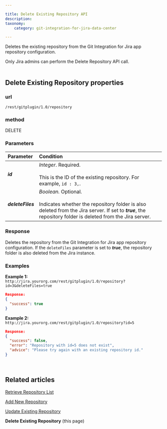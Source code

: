 ```yaml
---

title: Delete Existing Repository API
description:
taxonomy:
    category: git-integration-for-jira-data-center

---
```


<!-- REST API -->

Deletes the existing repository from the Git Integration for Jira app repository configuration.

<div class="bbb-callout bbb--alert">
    <div class="irow">
    <div class="ilogobox">
        <span class="logoimg"></span>
    </div>
    <div class="imsgbox">
        Only Jira admins can perform the Delete Repository API call.
    </div>
    </div>
</div>
<br>

## Delete Existing Repository properties

### url
`/rest/gitplugin/1.0/repository`

### method
DELETE

### Parameters

| Parameter | Condition |
| :--- | :--- |
| _**id**_ | _Integer_. Required.<br><br>This is the ID of the existing repository. For example, `id : 3,`. |
| _**deleteFiles**_ | _Boolean._ Optional.<br><br>Indicates whether the repository folder is also deleted from the Jira server. If set to _**true**_, the repository folder is deleted from the Jira server. |

### Response

Deletes the repository from the Git Integration for Jira app repository configuration. If the `deleteFiles` parameter is set to _**true**_, the repository folder is also deleted from the Jira instance.

### Examples

**Example 1:**<br>
`http://jira.yourorg.com/rest/gitplugin/1.0/repository?id=3&deleteFiles=true`

```json
Response:
{
  "success": true
}
```

**Example 2:**<br>
`http://jira.yourorg.com/rest/gitplugin/1.0/repository?id=5`

```json
Response:
{
  "success": false,
  "error": "Repository with id=5 does not exist",
  "advice": "Please try again with an existing repository id."
}
```

<p>&nbsp;</p>

## Related articles

[Retrieve Repository List](/git-integration-for-jira-data-center/retrieve-repository-List-gij-self-managed/)

[Add New Repository](/git-integration-for-jira-data-center/add-new-repository-gij-self-managed/)

[Update Existing Repository](/git-integration-for-jira-data-center/Update-Existing-Repository-gij-self-managed/)

**Delete Existing Repository** (this page)

